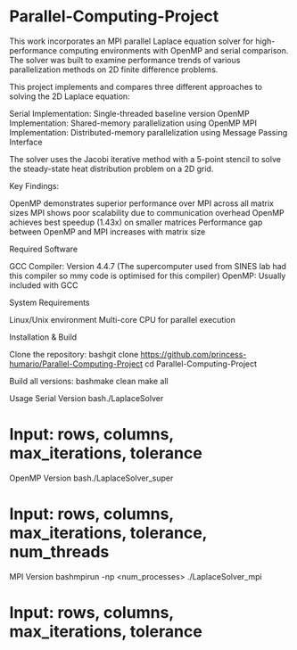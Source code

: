 # Parallel-Computing-Project
This work incorporates an MPI parallel Laplace equation solver for high-performance computing environments with OpenMP and serial comparison. The solver was built to examine performance trends of various parallelization methods on 2D finite difference problems.

This project implements and compares three different approaches to solving the 2D Laplace equation:

Serial Implementation: Single-threaded baseline version
OpenMP Implementation: Shared-memory parallelization using OpenMP
MPI Implementation: Distributed-memory parallelization using Message Passing Interface

The solver uses the Jacobi iterative method with a 5-point stencil to solve the steady-state heat distribution problem on a 2D grid.

Key Findings:

OpenMP demonstrates superior performance over MPI across all matrix sizes
MPI shows poor scalability due to communication overhead
OpenMP achieves best speedup (1.43x) on smaller matrices
Performance gap between OpenMP and MPI increases with matrix size

Required Software

GCC Compiler: Version 4.4.7 (The supercomputer used from SINES lab had this compiler so mmy code is optimised for this compiler)
OpenMP: Usually included with GCC

System Requirements

Linux/Unix environment
Multi-core CPU for parallel execution

 Installation & Build

Clone the repository:
bashgit clone https://github.com/princess-humario/Parallel-Computing-Project
cd Parallel-Computing-Project

Build all versions:
bashmake clean
make all

Usage
Serial Version
bash./LaplaceSolver
# Input: rows, columns, max_iterations, tolerance
OpenMP Version
bash./LaplaceSolver_super
# Input: rows, columns, max_iterations, tolerance, num_threads
MPI Version
bashmpirun -np <num_processes> ./LaplaceSolver_mpi
# Input: rows, columns, max_iterations, tolerance
